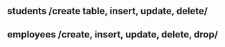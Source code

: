 ## students /create table, insert, update, delete/
## employees /create, insert, update, delete, drop/